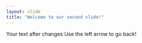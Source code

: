 ```yaml
---
layout: slide
title: "Welcome to our second slide!"
---
```

Your text after changes
Use the left arrow to go back!
